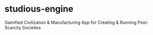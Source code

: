 # studious-engine
Gamified Civilization &amp; Manufacturing App for Creating &amp; Running Post-Scarcity Societies
